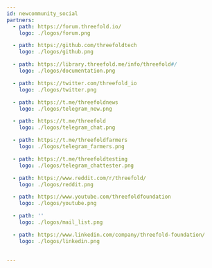 ```yaml
---
id: newcommunity_social
partners:
  - path: https://forum.threefold.io/
    logo: ./logos/forum.png

  - path: https://github.com/threefoldtech
    logo: ./logos/github.png

  - path: https://library.threefold.me/info/threefold#/
    logo: ./logos/documentation.png

  - path: https://twitter.com/threefold_io
    logo: ./logos/twitter.png

  - path: https://t.me/threefoldnews
    logo: ./logos/telegram_new.png

  - path: https://t.me/threefold
    logo: ./logos/telegram_chat.png

  - path: https://t.me/threefoldfarmers
    logo: ./logos/telegram_farmers.png

  - path: https://t.me/threefoldtesting 
    logo: ./logos/telegram_chattester.png

  - path: https://www.reddit.com/r/threefold/
    logo: ./logos/reddit.png

  - path: https://www.youtube.com/threefoldfoundation
    logo: ./logos/youtube.png

  - path: ''
    logo: ./logos/mail_list.png

  - path: https://www.linkedin.com/company/threefold-foundation/
    logo: ./logos/linkedin.png

  
---
```



